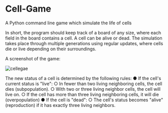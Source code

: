 # Cell-Game
A Python command line game which simulate the life of cells

In short, the program should keep track of a board of any size, where each field
in the board contains a cell. A cell can be alive or dead. The simulation takes place
through multiple generations using regular updates, where cells die or live
depending on their surroundings.

A screenshot of the game:

![cellegae](https://user-images.githubusercontent.com/20997734/77190167-0efb0200-6ad9-11ea-83c5-0d52cc9e20ab.png)


The new status of a cell is determined by the following rules:
  ● If the cell's current status is "live":
    ○ In fewer than two living neighboring cells, the cell dies (subpopulation).
    ○ With two or three living neighbor cells, the cell will live on.
    ○ If the cell has more than three living neighboring cells, it will die (overpopulation)
  ● If the cell is "dead":
    ○ The cell's status becomes "alive" (reproduction) if it has exactly three
    living neighbors.
